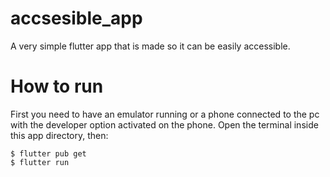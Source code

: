 # accsesible_app

A very simple flutter app that is made so it can be easily accessible.

# How to run

First you need to have an emulator running or a phone connected to the pc with the developer option activated on the phone. 
Open the terminal inside this app directory, then:

```
$ flutter pub get
$ flutter run
```
